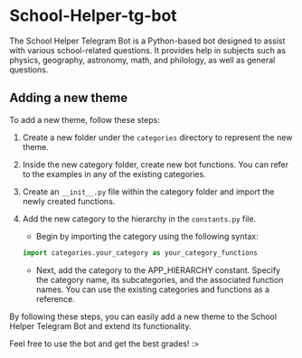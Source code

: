 # School-Helper-tg-bot

The School Helper Telegram Bot is a Python-based bot designed to assist with
various school-related questions. It provides help in subjects such as physics,
geography, astronomy, math, and philology, as well as general questions.

## Adding a new theme

To add a new theme, follow these steps:

1. Create a new folder under the `categories` directory to represent the new theme.

2. Inside the new category folder, create new bot functions. You can refer to the
   examples in any of the existing categories.

3. Create an `__init__.py` file within the category folder and import the newly
   created functions.

4. Add the new category to the hierarchy in the `constants.py` file.

   - Begin by importing the category using the following syntax:

   ```python
   import categories.your_category as your_category_functions
   ```

   - Next, add the category to the APP_HIERARCHY constant. Specify the category name,
     its subcategories, and the associated function names. You can use the existing
     categories and functions as a reference.

By following these steps, you can easily add a new theme to the School Helper Telegram Bot
and extend its functionality.

Feel free to use the bot and get the best grades! :>
